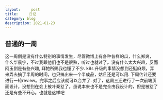```yaml
---
layout:     post
title:     日记
category: blog
description: 2021-01-23
---
```


## 普通的一周
  这一周倒是没有什么特别的事情发生，尽管微博上有各种各样的瓜，什么郑爽， 什么华晨宇，不过我跟他们也不是很熟，听过也就过了。没有什么太大兴趣，反而阿玉倒是有些兴趣, 拜她所赐我也懂了不少. k8s 升级的事情没想到还挺麻烦，弄来弄去搞了半周的时间，也只搞出来一个半成品，姑且还是可以用. 下周估计还要进行一轮review。完事之后应该就可以合并了. 对了，这周三还进行了一次前端页面设计。没想到在会上被叶秦怼了，虽说本来也不是完全由我设计的，但是被怼了还是有些不开心。也就是这样吧
